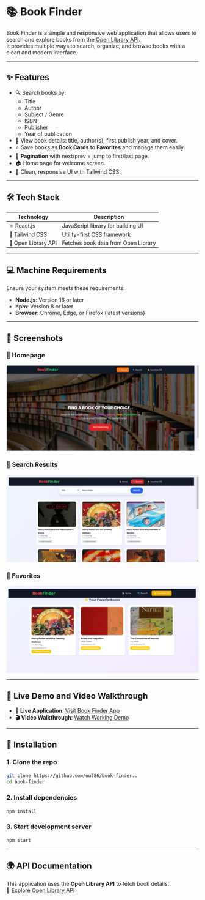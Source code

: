 # 📚 Book Finder

Book Finder is a simple and responsive web application that allows users to search and explore books from the [Open Library API](https://openlibrary.org/developers/api).  
It provides multiple ways to search, organize, and browse books with a clean and modern interface.

---

## ✨ Features
- 🔍 Search books by:
  - Title
  - Author
  - Subject / Genre
  - ISBN
  - Publisher
  - Year of publication
- 📖 View book details: title, author(s), first publish year, and cover.
- ⭐ Save books as **Book Cards** to **Favorites** and manage them easily.
- 📑 **Pagination** with next/prev + jump to first/last page.
- 🏠 Home page for welcome screen.
- 🎨 Clean, responsive UI with Tailwind CSS.

---

## 🛠️ Tech Stack

| Technology          | Description                         |
| ------------------- | ----------------------------------- |
| ⚛️ React.js         | JavaScript library for building UI  |
| 🎨 Tailwind CSS     | Utility-first CSS framework         |
| 📡 Open Library API | Fetches book data from Open Library |

---

## 💻 Machine Requirements

Ensure your system meets these requirements:

- **Node.js**: Version 16 or later
- **npm**: Version 8 or later
- **Browser**: Chrome, Edge, or Firefox (latest versions)


---


## 📸 Screenshots

### 🌟 Homepage

![Homepage Screenshot](public/Output/HomePage.png)

### 🌟 Search Results

![Search Results Screenshot](public/Output/search-bar-results.png)

### 🌟 Favorites

![Favorites Tab Screenshot](public/Output/favorites-tab.png)


---

## 🎥 Live Demo and Video Walkthrough

- **🔗 Live Application**: [Visit Book Finder App](https://book-finder-lyart.vercel.app/)
- **🎬 Video Walkthrough**: [Watch Working Demo](https://drive.google.com/file/d/1UzlH8TAQLGT2AJjPQlXq9yoK5Z6KFhWw/view?usp=sharing)

---

## 📌 Installation

### 1. Clone the repo
```bash
git clone https://github.com/ou786/book-finder..
cd book-finder
```
### 2. Install dependencies
```bash
npm install
```
### 3. Start development server
```bash
npm start
```

---


## 🌍 API Documentation

This application uses the **Open Library API** to fetch book details.  
📖 [Explore Open Library API](https://openlibrary.org/developers)
